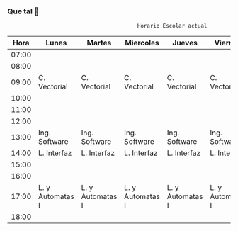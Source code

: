 ### Que tal 👋

<!--
**Jorge-A-Copado/Jorge-A-Copado** is a ✨ _special_ ✨ repository because its `README.md` (this file) appears on your GitHub profile.

Sobre mi:

- 🔭 Actualmente estudio Ingeniería en Sistemas Computacionales en ITT.
- 🌱 Siempre estoy en busca de aprender algo nuevo.
- 👯 Soy muy reservado, pero en línea soy completamente extrovertido.
- 🤔 Empecé hace poco a trabajar en un bot de Discord con JavaScript.
- 💬 Me la vivo quejandome de las Clases en línea pero siempre veo el lado positivo de cada clase.
- 💥No me hablen de anime porque no tengo autocontrol.
- 😄 Fuí jugador para el equipo universitario de ITT para participar en un torneo relámpago organizado por University Esports en 2021
- ⚡ Soy muy activo en Discord, Mi id: !Cøpa#0866
-->
                                             Horario Escolar actual
| Hora  | Lunes            | Martes           | Miercoles        | Jueves           | Viernes          |
|-------|------------------|------------------|------------------|------------------|------------------|
| 07:00 |                  |                  |                  |                  |                  |
| 08:00 |                  |                  |                  |                  |                  |
| 09:00 | C. Vectorial     | C. Vectorial     | C. Vectorial     | C. Vectorial     | C. Vectorial     |
| 10:00 |                  |                  |                  |                  |                  |
| 11:00 |                  |                  |                  |                  |                  |
| 12:00 |                  |                  |                  |                  |                  |
| 13:00 | Ing. Software    | Ing. Software    | Ing. Software    | Ing. Software    | Ing. Software    |
| 14:00 | L. Interfaz      | L. Interfaz      | L. Interfaz      | L. Interfaz      | L. Interfaz      |
| 15:00 |                  |                  |                  |                  |                  |
| 16:00 |                  |                  |                  |                  |                  |
| 17:00 | L. y Automatas I | L. y Automatas I | L. y Automatas I | L. y Automatas I | L. y Automatas I |
| 18:00 |                  |                  |                  |                  |                  |
